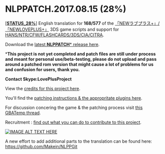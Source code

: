 ﻿# NLPPATCH.2017.08.15 (28%)
[[**STATUS_28%**](https://github.com/LovePlusProject/NLPPATCH/blob/master/NLPPATCH.INFO.txt)] English translation for **168/577** of the [「NEWラブプラス+」/「NEWLOVEPLUS+」](http://www.konami.jp/products/newloveplus_plus/) 3DS game scripts and support for [HANS/NTR/CFW/FLASHCARDS/3DS/CIA/CITRA](https://github.com/LovePlusProject/NLPPATCH/tree/master/PLUGIN%20SUPPORT). 

Download the [latest **NLPPATCH*** release here](https://github.com/LovePlusProject/NLPPATCH/releases).

***This project is not yet completed and patch files are still under process and meant for personal use/beta-testing, please do not upload and pass around a patched rom version that might cause a lot of problems for us and confusion for users, thank you.**

**Contact Skype:LovePlusProject**

View the [credits for this project here](https://github.com/LovePlusProject/NLPPATCH/issues/1). 

You'll find the [patching instructions & the appropritate plugins here](https://github.com/LovePlusProject/NLPPATCH/tree/master/PLUGIN%20SUPPORT).

For discussion concering the game & the patching process visit [this GBATemp thread](https://gbatemp.net/threads/request-help-newloveplus-english-translation.395574/).

Recruitment : [find out what you can do to contribute to this project](https://github.com/LovePlusProject/NLPPATCH/issues/2).

[![IMAGE ALT TEXT HERE](http://i32.photobucket.com/albums/d10/n66x/NLPTRANSLATION/pjhphj.png~original)](https://www.youtube.com/watch?v=Sz6p45GsLJQ)

A new effort to add additional parts to the translation can be found here: https://github.com/Makein/NLPPGit
